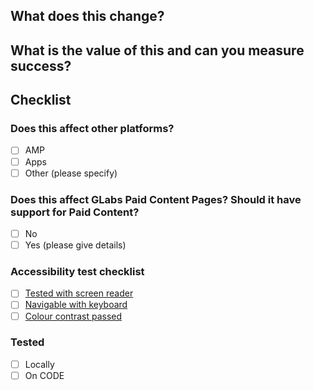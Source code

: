 ## What does this change?

## What is the value of this and can you measure success?

## Checklist

### Does this affect other platforms?

- [ ] AMP <!-- AMP question? https://git.io/v9zIE -->
- [ ] Apps
- [ ] Other (please specify)

### Does this affect GLabs Paid Content Pages? Should it have support for Paid Content?

<!-- if there are versions of this content with the paid styling (teal and grey) then they will need to be checked -->
<!-- content can be found here: https://www.theguardian.com/tone/advertisement-features -->

- [ ] No
- [ ] Yes (please give details)

### Accessibility test checklist

<!-- for changes that affect how a page appears in the browser -->

- [ ] [Tested with screen reader](https://accessibility.gutools.co.uk/testing/web/screen-readers/)
- [ ] [Navigable with keyboard](https://accessibility.gutools.co.uk/testing/web/keyboard-navigation/)
- [ ] [Colour contrast passed](https://accessibility.gutools.co.uk/testing/web/colour-contrast/)

### Tested

- [ ] Locally
- [ ] On CODE

<!-- AB test? https://git.io/v1V0x -->
<!-- Does this PR meet the contributing guidelines? https://git.io/v1VEJ -->

